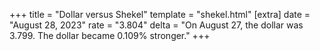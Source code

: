 +++
title = "Dollar versus Shekel"
template = "shekel.html"
[extra]
date = "August 28, 2023"
rate = "3.804"
delta = "On August 27, the dollar was 3.799. The dollar became 0.109% stronger."
+++
